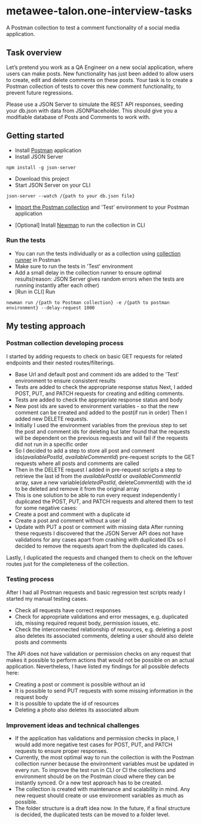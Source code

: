 # metawee-talon.one-interview-tasks

A Postman collection to test a comment functionality of a social media application.

## Task overview

Let’s pretend you work as a QA Engineer on a new social application, where users can make posts.
New functionality has just been added to allow users to create, edit and delete comments on these posts.
Your task is to create a Postman collection of tests to cover this new comment functionality, to prevent future regressions.

Please use a JSON Server to simulate the REST API responses, seeding your db.json with data from JSONPlaceholder.
This should give you a modifiable database of Posts and Comments to work with.

## Getting started

- Install [Postman](https://www.postman.com/downloads/) application
- Install JSON Server

```
npm install -g json-server
```

- Download this project
- Start JSON Server on your CLI

```
json-server --watch /{path to your db.json file}
```

- [Import the Postman collection](https://learning.postman.com/docs/getting-started/importing-and-exporting-data/) and 'Test' environment to your Postman application
  
- [Optional] Install [Newman](https://www.npmjs.com/package/newman) to run the collection in CLI

### Run the tests

- You can run the tests individually or as a collection using [collection runner](https://learning.postman.com/docs/collections/running-collections/intro-to-collection-runs/) in Postman
- Make sure to run the tests in 'Test' environment
- Add a small delay in the collection runner to ensure optimal results(reason: JSON Server gives random errors when the tests are running instantly after each other)
- [Run in CLI] Run

```
newman run /{path to Postman collection} -e /{path to postman environment} --delay-request 1000
```

## My testing approach

### Postman collection developing process

I started by adding requests to check on basic GET requests for related endpoints and their nested routes/filterings.

- Base Url and default post and comment ids are added to the 'Test' environment to ensure consistent results
- Tests are added to check the appropriate response status
  Next, I added POST, PUT, and PATCH requests for creating and editing comments.
- Tests are added to check the appropriate response status and body
- New post ids are saved to environment variables - so that the new comment can be created and added to the post(if run in order)
  Then I added new DELETE requests.
- Initially I used the environment variables from the previous step to set the post and comment ids for deleting but later found that the requests will be dependent on the previous requests and will fail if the requests did not run in a specific order
- So I decided to add a step to store all post and comment ids(_availablePostId_, _availableCommentId_) pre-request scripts to the GET requests where all posts and comments are called
- Then in the DELETE request I added in pre-request scripts a step to retrieve the last id from the _availablePostId_ or _availableCommentId_ array, save a new variable(_deletedPostId_, deleteCommentId) with the id to be deleted and remove it from the original array
- This is one solution to be able to run every request independently
  I duplicated the POST, PUT, and PATCH requests and altered them to test for some negative cases:
- Create a post and comment with a duplicate id
- Create a post and comment without a user id
- Update with PUT a post or comment with missing data
  After running these requests I discovered that the JSON Server API does not have validations for any cases apart from crashing with duplicated IDs so I decided to remove the requests apart from the duplicated ids cases.

Lastly, I duplicated the requests and changed them to check on the leftover routes just for the completeness of the collection.

### Testing process

After I had all Postman requests and basic regression test scripts ready I started my manual testing cases.

- Check all requests have correct responses
- Check for appropriate validations and error messages, e.g. duplicated ids, missing required request body, permission issues, etc.
- Check the interconnected relationship of resources, e.g. deleting a post also deletes its associated comments, deleting a user should also delete posts and comments

The API does not have validation or permission checks on any request that makes it possible to perform actions that would not be possible on an actual application. Nevertheless, I have listed my findings for all possible defects here:

- Creating a post or comment is possible without an id
- It is possible to send PUT requests with some missing information in the request body
- It is possible to update the id of resources
- Deleting a photo also deletes its associated album

### Improvement ideas and technical challenges

- If the application has validations and permission checks in place, I would add more negative test cases for POST, PUT, and PATCH requests to ensure proper responses.
- Currently, the most optimal way to run the collection is with the Postman collection runner because the environment variables must be updated in every run. To improve the test run in CLI or CI the collections and environment should be on the Postman cloud where they can be instantly synced. Or a new test approach has to be created.
- The collection is created with maintenance and scalability in mind. Any new request should create or use environment variables as much as possible.
- The folder structure is a draft idea now. In the future, if a final structure is decided, the duplicated tests can be moved to a folder level.
